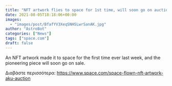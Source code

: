 ```yaml
---
title: "NFT artwork flies to space for 1st time, will soon go on auction"
date: 2021-08-05T18:18:06+00:00
images:
  - "images/post/BfafYV3XeqSNHSLwrSanAK.jpg"
author: "AstroBot"
categories: ["News"]
tags: ["space.com"]
draft: false
---
```


An NFT artwork made it to space for the first time ever last week, and the pioneering piece will soon go on sale. 

Διαβάστε περισσότερα: https://www.space.com/space-flown-nft-artwork-aku-auction
